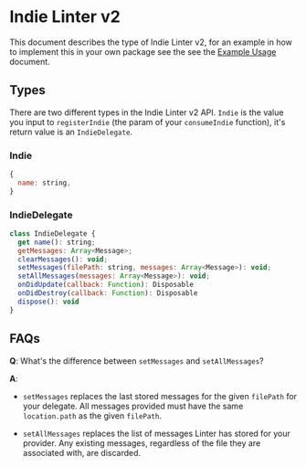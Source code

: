 # Indie Linter v2

This document describes the type of Indie Linter v2, for an example in how to
implement this in your own package see the see the [Example Usage](../examples/indie-linter-v2.md) document.

## Types

There are two different types in the Indie Linter v2 API. `Indie` is the value
you input to `registerIndie` (the param of your `consumeIndie` function), it's
return value is an `IndieDelegate`.

### Indie

```js
{
  name: string,
}
```

### IndieDelegate

```js
class IndieDelegate {
  get name(): string;
  getMessages: Array<Message>;
  clearMessages(): void;
  setMessages(filePath: string, messages: Array<Message>): void;
  setAllMessages(messages: Array<Message>): void;
  onDidUpdate(callback: Function): Disposable
  onDidDestroy(callback: Function): Disposable
  dispose(): void
}
```

## FAQs

**Q**: What's the difference between `setMessages` and `setAllMessages`?

**A**:

*   `setMessages` replaces the last stored messages for the given `filePath` for
    your delegate. All messages provided must have the same `location.path` as
    the given `filePath`.

*   `setAllMessages` replaces the list of messages Linter has stored for your
    provider. Any existing messages, regardless of the file they are associated
    with, are discarded.
